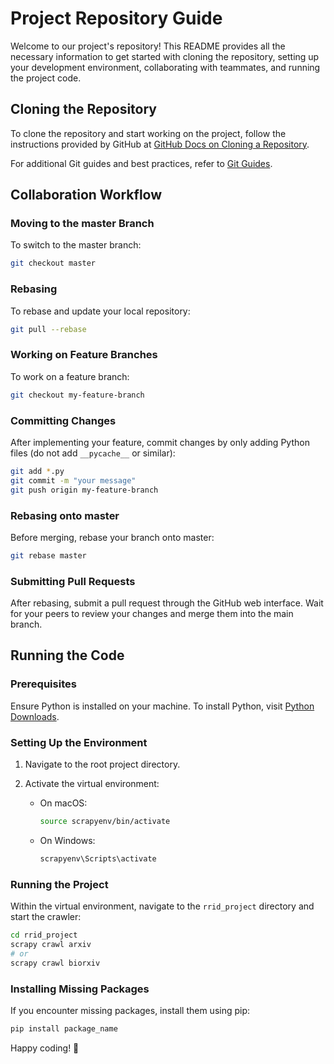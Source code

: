 # Project Repository Guide

Welcome to our project's repository! This README provides all the necessary information to get started with cloning the repository, setting up your development environment, collaborating with teammates, and running the project code.

## Cloning the Repository

To clone the repository and start working on the project, follow the instructions provided by GitHub at [GitHub Docs on Cloning a Repository](https://docs.github.com/en/repositories/creating-and-managing-repositories/cloning-a-repository).

For additional Git guides and best practices, refer to [Git Guides](https://github.com/git-guides).

## Collaboration Workflow

### Moving to the master Branch

To switch to the master branch:

```bash
git checkout master
```

### Rebasing

To rebase and update your local repository:

```bash
git pull --rebase
```

### Working on Feature Branches

To work on a feature branch:

```bash
git checkout my-feature-branch
```

### Committing Changes

After implementing your feature, commit changes by only adding Python files (do not add `__pycache__` or similar):

```bash
git add *.py
git commit -m "your message"
git push origin my-feature-branch
```

### Rebasing onto master

Before merging, rebase your branch onto master:

```bash
git rebase master
```

### Submitting Pull Requests

After rebasing, submit a pull request through the GitHub web interface. Wait for your peers to review your changes and merge them into the main branch.

## Running the Code

### Prerequisites

Ensure Python is installed on your machine. To install Python, visit [Python Downloads](https://www.python.org/downloads/).

### Setting Up the Environment

1. Navigate to the root project directory.
2. Activate the virtual environment:

   - On macOS:
     ```bash
     source scrapyenv/bin/activate
     ```
   - On Windows:
     ```bash
     scrapyenv\Scripts\activate
     ```

### Running the Project

Within the virtual environment, navigate to the `rrid_project` directory and start the crawler:

```bash
cd rrid_project
scrapy crawl arxiv
# or
scrapy crawl biorxiv
```

### Installing Missing Packages

If you encounter missing packages, install them using pip:

```bash
pip install package_name
```

Happy coding! 🚀